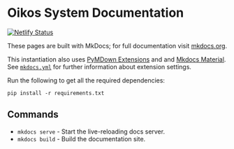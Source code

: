 # Oikos System Documentation

[![Netlify Status](https://api.netlify.com/api/v1/badges/903adf02-eab2-4647-b916-99f36ef19c85/deploy-status)](https://app.netlify.com/sites/oikos-docs/deploys)

These pages are built with MkDocs; for full documentation visit [mkdocs.org](https://mkdocs.org).

This instantiation also uses [PyMDown Extensions](https://github.com/facelessuser/pymdown-extensions/) and and [Mkdocs Material](https://github.com/squidfunk/mkdocs-material).
See [`mkdocs.yml`](../mkdocs.yml) for further information about extension settings.

Run the following to get all the required dependencies:

`pip install -r requirements.txt`

## Commands

- `mkdocs serve` - Start the live-reloading docs server.
- `mkdocs build` - Build the documentation site.
